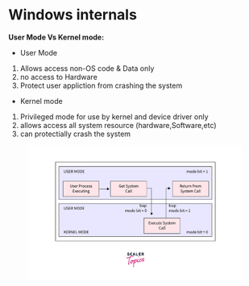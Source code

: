 # Windows internals

**User Mode Vs Kernel mode:**

* User Mode

1. Allows access non-OS code & Data only
2. no  access to Hardware
3. Protect user appliction from crashing the system

* Kernel mode&#x20;

1. Privileged mode for use by kernel and device driver only
2. allows access all system resource (hardware,Software,etc)
3. can protectially crash the system



<figure><img src="../.gitbook/assets/image (8) (1) (1) (1).png" alt=""><figcaption></figcaption></figure>
